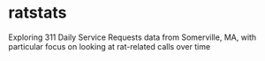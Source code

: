 # ratstats
Exploring 311 Daily Service Requests data from Somerville, MA, with particular focus on looking at rat-related calls over time
